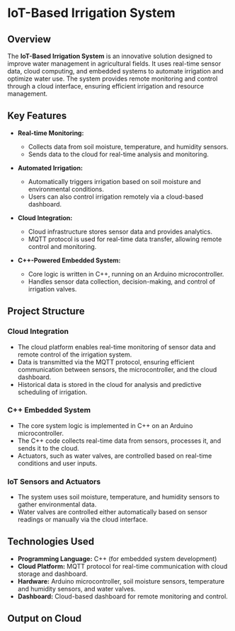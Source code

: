 # IoT-Based Irrigation System

## Overview
The **IoT-Based Irrigation System** is an innovative solution designed to improve water management in agricultural fields. It uses real-time sensor data, cloud computing, and embedded systems to automate irrigation and optimize water use. The system provides remote monitoring and control through a cloud interface, ensuring efficient irrigation and resource management.

## Key Features
- **Real-time Monitoring:**
  - Collects data from soil moisture, temperature, and humidity sensors.
  - Sends data to the cloud for real-time analysis and monitoring.
  
- **Automated Irrigation:**
  - Automatically triggers irrigation based on soil moisture and environmental conditions.
  - Users can also control irrigation remotely via a cloud-based dashboard.
  
- **Cloud Integration:**
  - Cloud infrastructure stores sensor data and provides analytics.
  - MQTT protocol is used for real-time data transfer, allowing remote control and monitoring.
  
- **C++-Powered Embedded System:**
  - Core logic is written in C++, running on an Arduino microcontroller.
  - Handles sensor data collection, decision-making, and control of irrigation valves.
  
## Project Structure

### Cloud Integration
- The cloud platform enables real-time monitoring of sensor data and remote control of the irrigation system.
- Data is transmitted via the MQTT protocol, ensuring efficient communication between sensors, the microcontroller, and the cloud dashboard.
- Historical data is stored in the cloud for analysis and predictive scheduling of irrigation.

### C++ Embedded System
- The core system logic is implemented in C++ on an Arduino microcontroller.
- The C++ code collects real-time data from sensors, processes it, and sends it to the cloud.
- Actuators, such as water valves, are controlled based on real-time conditions and user inputs.

### IoT Sensors and Actuators
- The system uses soil moisture, temperature, and humidity sensors to gather environmental data.
- Water valves are controlled either automatically based on sensor readings or manually via the cloud interface.

## Technologies Used
- **Programming Language:** C++ (for embedded system development)
- **Cloud Platform:** MQTT protocol for real-time communication with cloud storage and dashboard.
- **Hardware:** Arduino microcontroller, soil moisture sensors, temperature and humidity sensors, and water valves.
- **Dashboard:** Cloud-based dashboard for remote monitoring and control.

## Output on Cloud

